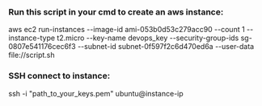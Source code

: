 ### Run this script in your cmd to create an aws instance:
aws ec2 run-instances --image-id ami-053b0d53c279acc90 --count 1 --instance-type t2.micro --key-name devops_key --security-group-ids sg-0807e541176cec6f3 --subnet-id subnet-0f597f2c6d470ed6a --user-data file://script.sh

### SSH connect to instance:
ssh -i "path_to_your_keys.pem" ubuntu@instance-ip